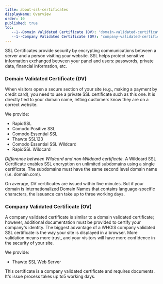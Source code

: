 ```yaml
---
title: about-ssl-certificates
displayName: Overview
order: 10
published: true
toc:
   --1--Domain Validated Certificate (DV): "domain-validated-certificate-dv"
   --1--Company Validated Certificate (OV): "company-validated-certificate-ov"
---
```

SSL Certificates provide security by encrypting communications between a server and a person visiting your website. SSL helps protect sensitive information exchanged between your panel and users: passwords, private data, financial information, etc.

### Domain Validated Certificate (DV)

When visitors open a secure section of your site (e.g., making a payment by credit card), you need to use a private SSL certificate such as this one. It is directly tied to your domain name, letting customers know they are on a correct website.

We provide:

*   RapidSSL
*   Comodo Positive SSL
*   Comodo Essential SSL
*   Thawte SSL123
*   Comodo Essential SSL Wildcard
*   RapidSSL Wildcard

_Difference between Wildcard and non-Wildcard certificate._ A Wildcard SSL Certificate enables SSL encryption on unlimited subdomains using a single certificate. The subdomains must have the same second level domain name (i.e. domain.com).

On average, DV certificates are issued within five minutes. But if your domain is Internationalized Domain Names that contains language-specific characters, the issuance can take up to three working days.

### Company Validated Certificate (OV)

A company validated certificate is similar to a domain validated certificate; however, additional documentation must be provided to certify your company's identity. The biggest advantage of a WHOIS company validated SSL certificate is the way your site is displayed in a browser. More validation means more trust, and your visitors will have more confidence in the security of your site.

We provide:

*   Thawte SSL Web Server

This certificate is a company validated certificate and requires documents. It's issue process takes up to5 working days.